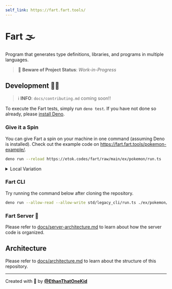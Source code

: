 ```yaml
---
self_link: https://fart.fart.tools/
---
```


# Fart 🌫

Program that generates type definitions, libraries, and programs in multiple languages.

> 🚧 **Beware of Project Status**: _Work-in-Progress_

## Development 👨‍💻

> ℹ **INFO**: `docs/contributing.md` coming soon!!

To execute the Fart tests, simply run `deno test`. If you have not done so already, please [install Deno](https://github.com/denoland/deno_install).

### Give it a Spin

You can give Fart a spin on your machine in one command (assuming Deno is installed).
Check out the example code on <https://fart.fart.tools/pokemon-example/>.

```bash
deno run --reload https://etok.codes/fart/raw/main/ex/pokemon/run.ts
```

<details>
  <summary>Local Variation</summary>

```bash
deno run --reload ex/pokemon/run.ts
```

</details>

### Fart CLI

Try running the command below after cloning the repository.

```bash
deno run --allow-read --allow-write std/legacy_cli/run.ts ./ex/pokemon/mod.fart --reg=ts.deno --output=./ex/pokemon/mod.ts
```

### Fart Server 📡

Please refer to [docs/server-architecture.md](https://etok.codes/fart/blob/main/docs/server-architecture.md#readme) to learn about how the server code is organized.

## Architecture

Please refer to [docs/architecture.md](https://etok.codes/fart/blob/main/docs/architecture.md#readme) to learn about the structure of this repository.

---

Created with 💖 by [**@EthanThatOneKid**](https://etok.codes/)
